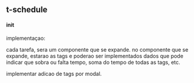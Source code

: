 ## t-schedule
#### init

implementaçao:

cada tarefa, sera um componente que se expande.
no componente que se expande, estarao as tags e poderao ser implementados dados
que pode indicar que sobra ou falta tempo, soma do tempo de todas as tags, etc.

implementar adicao de tags por modal.